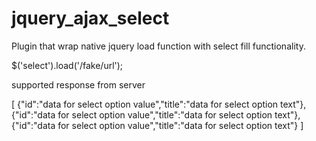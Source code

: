 jquery_ajax_select
==================
Plugin that wrap native jquery load function with select fill functionality.

$('select').load('/fake/url');

supported response from server

[
    {"id":"data for select option value","title":"data for select option text"},
    {"id":"data for select option value","title":"data for select option text"},
    {"id":"data for select option value","title":"data for select option text"}
]
